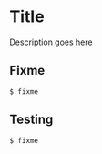 Title
=============

Description goes here

Fixme
-------

    $ fixme

Testing
-------

    $ fixme

